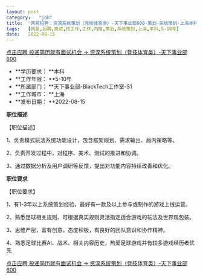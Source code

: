 ```yaml
---
layout:	post
category:	"job"
title:	"网易招聘：资深系统策划（竞技体育类）-天下事业部600-策划-系统策划-上海本科5-10年"
tags:	[网易,招聘,面试,找工作,工作,内推,策划,系统策划,上海,本科,5-10年]
date:	2022-08-15
---
```


[点击应聘 投递简历就有面试机会 ->  资深系统策划（竞技体育类）-天下事业部600](http://mobile.bole.netease.com/bole/boleDetail?id=41725&employeeId=346f03c3cda5f04c&key=all)



- **学历要求： **本科
- **工作年限： **5-10年
- **所属部门： **天下事业部-BlackTech工作室-S1
- **工作城市： **上海
- **发布日期： **2022-08-15



**职位描述**

【职位描述】

1、负责模式玩法系统功能设计，包含框架规划、需求输出、局内策略等。

2、负责开发过程中，对程序、美术、测试的推进和协调。

3、通过数据分析及用户调研等反馈，提出对功能内容持续改善和优化。





**职位要求**

【职位要求】

1、有1-3年以上系统策划经验，最好有一款及以上参与或制作的游戏上线运营。

2、熟悉足球相关规则、可根据真实规则灵活指定适合游戏的玩法及世界观包装。

3、思维严密，富有创意，态度积极，有良好的团队意识和协作精神。

4、熟悉足球比赛AI、战术、相关内容历史，热爱足球游戏并有较多游戏经历者优先



[点击应聘 投递简历就有面试机会 ->  资深系统策划（竞技体育类）-天下事业部600](http://mobile.bole.netease.com/bole/boleDetail?id=41725&employeeId=346f03c3cda5f04c&key=all)